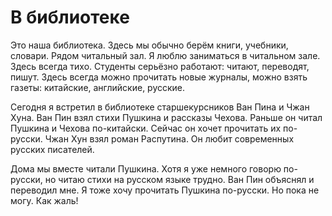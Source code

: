 # В библиотеке

Это наша библиотека. Здесь мы обычно берём книги, учебники,
словари. Рядом читальный зал. Я люблю заниматься в читальном
зале. Здесь всегда тихо. Студенты серьёзно работают: читают,
переводят, пишут. Здесь всегда можно прочитать новые журналы,
можно взять газеты: китайские, английские, русские.

Сегодня я встретил в библиотеке старшекурсников Ван Пина и Чжан
Хуна. Ван Пин взял стихи Пушкина и рассказы Чехова. Раньше он
читал Пушкина и Чехова по-китайски. Сейчас он хочет прочитать их
по-русски. Чжан Хун взял роман Распутина. Он любит современных
русских писателей.

Дома мы вместе читали Пушкина. Хотя я уже немного говорю по-русски,
но читаю стихи на русском языке трудно. Ван Пин объяснял и переводил
мне. Я тоже хочу прочитать Пушкина по-русски. Но пока не могу. Как
жаль!